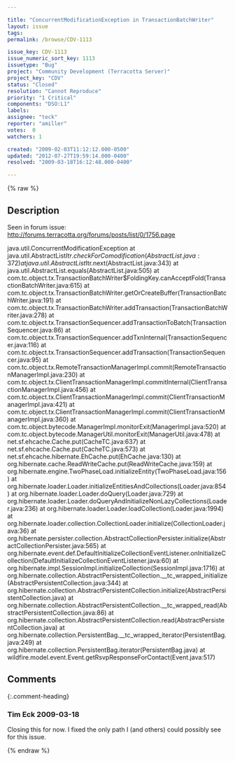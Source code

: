 ```yaml
---

title: "ConcurrentModificationException in TransactionBatchWriter"
layout: issue
tags: 
permalink: /browse/CDV-1113

issue_key: CDV-1113
issue_numeric_sort_key: 1113
issuetype: "Bug"
project: "Community Development (Terracotta Server)"
project_key: "CDV"
status: "Closed"
resolution: "Cannot Reproduce"
priority: "1 Critical"
components: "DSO:L1"
labels: 
assignee: "teck"
reporter: "amiller"
votes:  0
watchers: 1

created: "2009-02-03T11:12:12.000-0500"
updated: "2012-07-27T19:59:14.000-0400"
resolved: "2009-03-18T16:12:48.000-0400"

---
```




{% raw %}



## Description

<div markdown="1" class="description">

Seen in forum issue:
http://forums.terracotta.org/forums/posts/list/0/1756.page

java.util.ConcurrentModificationException
         at java.util.AbstractList$Itr.checkForComodification(AbstractList.java:372)
         at java.util.AbstractList$Itr.next(AbstractList.java:343)
         at java.util.AbstractList.equals(AbstractList.java:505)
         at com.tc.object.tx.TransactionBatchWriter$FoldingKey.canAcceptFold(TransactionBatchWriter.java:615)
         at com.tc.object.tx.TransactionBatchWriter.getOrCreateBuffer(TransactionBatchWriter.java:191)
         at com.tc.object.tx.TransactionBatchWriter.addTransaction(TransactionBatchWriter.java:278)
         at com.tc.object.tx.TransactionSequencer.addTransactionToBatch(TransactionSequencer.java:86)
         at com.tc.object.tx.TransactionSequencer.addTxnInternal(TransactionSequencer.java:116)
         at com.tc.object.tx.TransactionSequencer.addTransaction(TransactionSequencer.java:95)
         at com.tc.object.tx.RemoteTransactionManagerImpl.commit(RemoteTransactionManagerImpl.java:230)
         at com.tc.object.tx.ClientTransactionManagerImpl.commitInternal(ClientTransactionManagerImpl.java:456)
         at com.tc.object.tx.ClientTransactionManagerImpl.commit(ClientTransactionManagerImpl.java:421)
         at com.tc.object.tx.ClientTransactionManagerImpl.commit(ClientTransactionManagerImpl.java:360)
         at com.tc.object.bytecode.ManagerImpl.monitorExit(ManagerImpl.java:520)
         at com.tc.object.bytecode.ManagerUtil.monitorExit(ManagerUtil.java:478)
         at net.sf.ehcache.Cache.put(CacheTC.java:637)
         at net.sf.ehcache.Cache.put(CacheTC.java:573)
         at net.sf.ehcache.hibernate.EhCache.put(EhCache.java:130)
         at org.hibernate.cache.ReadWriteCache.put(ReadWriteCache.java:159)
         at org.hibernate.engine.TwoPhaseLoad.initializeEntity(TwoPhaseLoad.java:156)
         at org.hibernate.loader.Loader.initializeEntitiesAndCollections(Loader.java:854)
         at org.hibernate.loader.Loader.doQuery(Loader.java:729)
         at org.hibernate.loader.Loader.doQueryAndInitializeNonLazyCollections(Loader.java:236)
         at org.hibernate.loader.Loader.loadCollection(Loader.java:1994)
         at org.hibernate.loader.collection.CollectionLoader.initialize(CollectionLoader.java:36)
         at org.hibernate.persister.collection.AbstractCollectionPersister.initialize(AbstractCollectionPersister.java:565)
         at org.hibernate.event.def.DefaultInitializeCollectionEventListener.onInitializeCollection(DefaultInitializeCollectionEventListener.java:60)
         at org.hibernate.impl.SessionImpl.initializeCollection(SessionImpl.java:1716)
         at org.hibernate.collection.AbstractPersistentCollection.__tc_wrapped_initialize(AbstractPersistentCollection.java:344)
         at org.hibernate.collection.AbstractPersistentCollection.initialize(AbstractPersistentCollection.java)
         at org.hibernate.collection.AbstractPersistentCollection.__tc_wrapped_read(AbstractPersistentCollection.java:86)
         at org.hibernate.collection.AbstractPersistentCollection.read(AbstractPersistentCollection.java)
         at org.hibernate.collection.PersistentBag.__tc_wrapped_iterator(PersistentBag.java:249)
         at org.hibernate.collection.PersistentBag.iterator(PersistentBag.java)
         at wildfire.model.event.Event.getRsvpResponseForContact(Event.java:517)


</div>

## Comments


{:.comment-heading}
### **Tim Eck** <span class="date">2009-03-18</span>

<div markdown="1" class="comment">

Closing this for now. I fixed the only path I (and others) could possibly see for this issue. 

</div>



{% endraw %}
